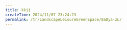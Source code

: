 ```yaml
---
title: kkjj
createTime: 2024/11/07 23:24:23
permalink: /tr/LandscapeLeisureGreenSpace/8aDya-zL/
---
```

